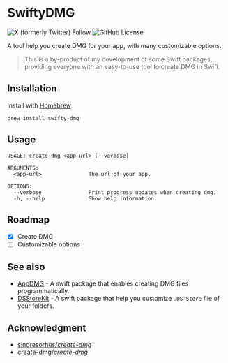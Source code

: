 # SwiftyDMG

![X (formerly Twitter) Follow](https://img.shields.io/twitter/follow/dove_zachary?label=Chocoford) ![GitHub License](https://img.shields.io/github/license/chocoford/SwiftyDMG)

A tool help you create DMG for your app, with many customizable options.

> This is a by-product of my development of some Swift packages, 
> providing everyone with an easy-to-use tool to create DMG in Swift.

## Installation

Install with [Homebrew](https://brew.sh/)

```shell
brew install swifty-dmg
```

## Usage

```shell
USAGE: create-dmg <app-url> [--verbose]

ARGUMENTS:
  <app-url>               The url of your app.

OPTIONS:
  --verbose               Print progress updates when creating dmg.
  -h, --help              Show help information.
```

## Roadmap

- [x] Create DMG
- [ ] Customizable options

## See also

* [AppDMG](https://github.com/chocoford/AppDMG) - A swift package that enables creating DMG files programmatically.
* [DSStoreKit](https://github.com/chocoford/DSStoreKit) - A swift package that help you customize `.DS_Store` file of your folders.

## Acknowledgment

* [sindresorhus/*create-dmg*](https://github.com/sindresorhus/create-dmg)
* [create-dmg/*create-dmg*](https://github.com/create-dmg/create-dmg)
